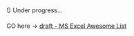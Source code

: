 🔃 Under progress...

GO here → [draft - MS Excel Awesome List](draft%20-%20MS%20Excel%20Awesome%20List.md)
